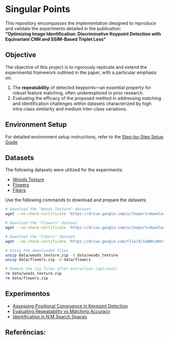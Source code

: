 # Singular Points  

This repository encompasses the implementation designed to reproduce and validate the experiments detailed in the publication:  
**"Optimizing Image Identification: Discriminative Keypoint Detection with Equivariant CNN and SSIM-Based Triplet Loss"**  

## Objective  

The objective of this project is to rigorously replicate and extend the experimental framework outlined in the paper, with a particular emphasis on:  
1. The **repeatability** of detected keypoints—an essential property for robust feature matching, often underexplored in prior research.  
2. Evaluating the efficacy of the proposed method in addressing matching and identification challenges within datasets characterized by high intra-class similarity and medium inter-class variations.  


## Environment Setup
For detailed environment setup instructions, refer to the [Step-by-Step Setup Guide](pages/environment.md)

## Datasets
The following datasets were utilized for the experiments:

  - [Woods Texture](https://drive.google.com/uc?export=download&id=1DzJYC00lcZo-SQWdaRQHylMGTd-Mcz2h)
  - [Flowers](https://drive.google.com/uc?export=download&id=1z4Us0tlRrNEDSHlWwU42IFX57BNj7mcb)
  - [Fibers](https://drive.google.com/file/d/1oDWni9HrX92dl4xszXVoo2IGpUbj0Cs6/view?usp=sharing)

Use the following commands to download and prepare the datasets:
``` bash
# Download the "Woods Texture" dataset
wget --no-check-certificate 'https://drive.google.com/uc?export=download&id=1DzJYC00lcZo-SQWdaRQHylMGTd-Mcz2h' -O data/woods_texture.zip

# Download the "Flowers" dataset
wget --no-check-certificate 'https://drive.google.com/uc?export=download&id=1z4Us0tlRrNEDSHlWwU42IFX57BNj7mcb' -O data/flowers.zip

# Download the "Fibers" dataset
wget --no-check-certificate 'https://drive.google.com/file/d/1oDWni9HrX92dl4xszXVoo2IGpUbj0Cs6/view?usp=sharing' -O data/fibers.zip

# Unzip the downloaded files
unzip data/woods_texture.zip -d data/woods_texture
unzip data/flowers.zip -d data/flowers

# Remove the zip files after extraction (optional)
rm data/woods_texture.zip
rm data/flowers.zip
```
## Experimentos

- [Assessing Positional Congruence in Keypoint Detection](kornia-positional-test.ipynb)
- [Evaluating Repeatability vs Matching Accuracy](kornia-matching-test.ipynb)
- [Identification in N:M Search Spaces](grid_avaliacao_local.ipynb)

## Referências:

